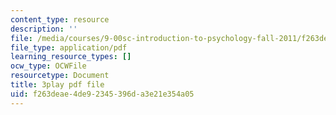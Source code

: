 ```yaml
---
content_type: resource
description: ''
file: /media/courses/9-00sc-introduction-to-psychology-fall-2011/f263deae4de92345396da3e21e354a05_v4ur5mna060.pdf
file_type: application/pdf
learning_resource_types: []
ocw_type: OCWFile
resourcetype: Document
title: 3play pdf file
uid: f263deae-4de9-2345-396d-a3e21e354a05
---
```

